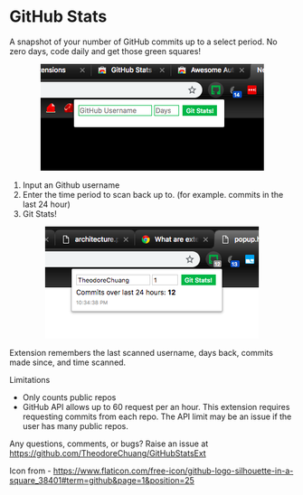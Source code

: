 # GitHub Stats
A snapshot of your number of GitHub commits up to a select period. No zero days, code daily and get those green squares!

<p align="center">
  <img src="https://github.com/TheodoreChuang/GitHubStatsExt/blob/master/images/initial_popup.png" alt="screenshot of initial popup before scanning"/>
</p>

1. Input an Github username
2. Enter the time period to scan back up to. (for example. commits in the last 24 hour)
3. Git Stats!

<p align="center">
  <img src="https://github.com/TheodoreChuang/GitHubStatsExt/blob/master/images/scanned_popup.png" alt="screenshot of popup after scanning displaying results"/>
</p>

Extension remembers the last scanned username, days back, commits made since, and time scanned.

Limitations
* Only counts public repos
* GitHub API allows up to 60 request per an hour. This extension requires requesting commits from each repo. The API limit may be an issue if the user has many public repos.

Any questions, comments, or bugs? Raise an issue at https://github.com/TheodoreChuang/GitHubStatsExt

Icon from - https://www.flaticon.com/free-icon/github-logo-silhouette-in-a-square_38401#term=github&page=1&position=25